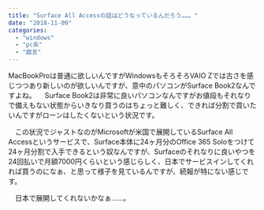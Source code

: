 ```yaml
---
title: "Surface All Accessの話はどうなっているんだろう……。"
date: "2018-11-09"
categories: 
  - "windows"
  - "pc系"
  - "戯言"
---
```


MacBookProは普通に欲しいんですがWindowsもそろそろVAIO Zでは古さを感じつつあり新しいのが欲しいんですが、意中のパソコンがSurface Book2なんですよね。 　Surface Book2は非常に良いパソコンなんですがお値段もそれなりで備えもない状態からいきなり買うのはちょっと難しく、できれば分割で買いたいんですがローンはしたくないという状況です。

　この状況でジャストなのがMicrosoftが米国で展開しているSurface All Accessというサービスで、Surface本体に24ヶ月分のOffice 365 Soloをつけて24ヶ月分割で入手できるという奴なんですが、Surfaceのそれなりに良いやつを24回払いで月額7000円くらいという感じらしく、日本でサービスインしてくれれば買うのになぁ、と思って様子を見ているんですが、続報が特にない感じです。

　日本で展開してくれないかなぁ……。

